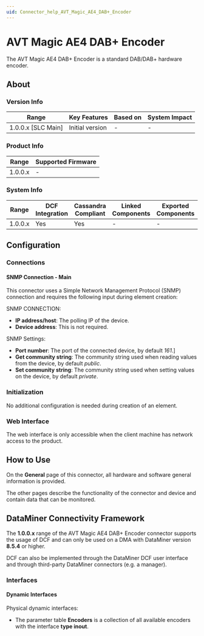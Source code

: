 ```yaml
---
uid: Connector_help_AVT_Magic_AE4_DAB+_Encoder
---
```


# AVT Magic AE4 DAB+ Encoder

The AVT Magic AE4 DAB+ Encoder is a standard DAB/DAB+ hardware encoder.

## About

### Version Info

| Range                | Key Features     | Based on     | System Impact     |
|----------------------|------------------|--------------|-------------------|
| 1.0.0.x [SLC Main]   | Initial version  | -            | -                 |

### Product Info

| Range     | Supported Firmware     |
|-----------|------------------------|
| 1.0.0.x   | -                      |

### System Info

| Range     | DCF Integration     | Cassandra Compliant     | Linked Components     | Exported Components     |
|-----------|---------------------|-------------------------|-----------------------|-------------------------|
| 1.0.0.x   | Yes                 | Yes                     | -                     | -                       |

## Configuration

### Connections

#### SNMP Connection - Main

This connector uses a Simple Network Management Protocol (SNMP) connection and requires the following input during element creation:

SNMP CONNECTION:

- **IP address/host**: The polling IP of the device.
- **Device address**: This is not required.

SNMP Settings:

- **Port number**: The port of the connected device, by default *161*.\]
- **Get community string**: The community string used when reading values from the device, by default *public*.
- **Set community string**: The community string used when setting values on the device, by default *private*.

### Initialization

No additional configuration is needed during creation of an element.

### Web Interface

The web interface is only accessible when the client machine has network access to the product.

## How to Use

On the **General** page of this connector, all hardware and software general information is provided.

The other pages describe the functionality of the connector and device and contain data that can be monitored.

## DataMiner Connectivity Framework

The **1.0.0.x** range of the AVT Magic AE4 DAB+ Encoder connector supports the usage of DCF and can only be used on a DMA with DataMiner version **8.5.4** or higher.

DCF can also be implemented through the DataMiner DCF user interface and through third-party DataMiner connectors (e.g. a manager).

### Interfaces

#### Dynamic Interfaces

Physical dynamic interfaces:

- The parameter table **Encoders** is a collection of all available encoders with the interface **type inout**.
